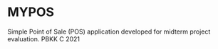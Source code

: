 # MYPOS

Simple Point of Sale (POS) application developed for midterm project evaluation.
PBKK C 2021
